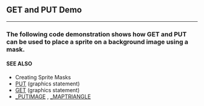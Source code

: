 ## GET and PUT Demo
---

### The following code demonstration shows how GET and PUT can be used to place a sprite on a background image using a mask.

#### SEE ALSO
* Creating Sprite Masks
* [PUT](./PUT.md) (graphics statement)
* [GET](./GET.md) (graphics statement)
* [_PUTIMAGE](./_PUTIMAGE.md) , [_MAPTRIANGLE](./_MAPTRIANGLE.md)
